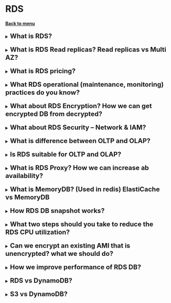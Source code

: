 <h1> RDS </h1>
<h4> 

[Back to menu](..%2F..%2FMenu.md)

</h4>

[//]: # (What is RDS?)

<details>
    <summary>
        <b><big><big>
            What is RDS?
        </big></big></b>
    </summary>

RDS stands for Relational Database Service. (Relational Database Service)

**This is a managed database service for databases using SQL as the query language.**

This allows you to create databases in the cloud that are managed by AWS.
Supported languages include:
-Postgres
- MySQL
  -MariaDB
  -Oracle
- Micr. SQL Server
- Aurora (AWS proprietary database)

**Advantage of using RDS over deploying a database on EC2**
- RDS is a managed service
- Automatic change promotion, patch deployment
- Continuous backup and restore with specific timestamp
- Dashboards
- Read replicas to improve read performance
- Multi-AZ setup for disaster recovery (disaster recovery)
- Possibility of scaling (vertical and horizontal)
- Storage with EBS support (gp2 or io1)
- **BUT you cannot connect to your instances via SSH** (Although I did it with MYSQL)

**RDS Backups**
- Daily full database backup (during maintenance period)
- Transaction logs are backed up by RDS every 5 minutes.
- => possibility of recovery at any point in time
  (from oldest backup to 5 minutes ago)
- Shelf life 7 days (can be increased to 35 days)
- **can create DB Snapshots:**
  - Launched manually by the user
  - Save backup for as long as you want

**Automatic storage scaling**
- Helps to increase the storage capacity of your RDS DB instance. Dynamically
- When RDS detects that you are running out of free database
  storage, scales automatically
- Avoid manually scaling database storage.
- You need to set the maximum storage threshold (maximum limit for DB storage)
- Automatically change storage if:
  - Free storage is less than 10% of allocated storage.
  - Storage shortage lasts for at least 5 minutes.
  - 6 hours since last change
  - Useful for applications with unpredictable workloads
  - Supports all RDS database engines (MariaDB, MySQL, PostgreSQL, SQL Server, Oracle)
</details>
<br>

[//]: # (What is RDS Read replicas? Read replicas vs Multi AZ vs Multi-Region deployments?)

<details>
    <summary>
        <b><big><big>
            What is RDS Read replicas? Read replicas vs Multi AZ?
        </big></big></b>
    </summary>

Amazon RDS Read Replicas provide enhanced performance and durability 
for Amazon RDS database (DB) instances. 
They make it easy to elastically scale out beyond the capacity 
constraints of a single DB instance for **read-heavy database workloads**. 

You can create one or more replicas 
of a given source DB Instance and serve high-volume application
read traffic from multiple copies of your data

![img](https://d1.awsstatic.com/asset-repository/read-replicas-scaling-disaster-recovery.3b8da7093daeb1e87426225caf49e32efe7ae01a.png)

Read replicas vs Multi AZ vs Multi-Region deployments

Multi-AZ deployments
  - **Main purpose is high availability**

Multi-Region deployments
  - **Main purpose is disaster recovery and local performance**

Read replicas
  - **Main purpose is scalability**

https://aws.amazon.com/rds/features/read-replicas/?nc1=h_ls

</details>
<br>

[//]: # (What is RDS pricing?)

<details>
    <summary>
        <b><big><big>
            What is RDS pricing?
        </big></big></b>
    </summary>

Amazon charges for RDS hours
For its memory and allocated reserved memory

Also:
AWS **does not charge** for data that goes **within one region**
(for example, there is no charge between us-west-1a and us-west-1b)

If **data goes to different regions, AWS will charge a fee**
(for example between us-west-1a and us-east-1b)

</details>
<br>

[//]: # (What RDS operational [maintenance, monitoring] practices do you know?)

<details>
    <summary>
        <b><big><big>
            What RDS operational (maintenance, monitoring) practices do you know?
        </big></big></b>
    </summary>

Amazon describes the following use cases:
- Advertising technologies (clickstreams, user events and user profiles)
- Games (leader lists, player data stores and game states).
- Retail (online shopping carts, reservation tracking and customer profiles)
- Banking and finance (event-based transaction processing,
  fraud detection and altered data collection).
- Media and entertainment (digital rights management, user storage
  data and metadata repositories).
- Software as a service (SaaS) - content metadata repositories,
  metadata caches and relationship graph data stores.

</details>
<br>

[//]: # (What about RDS Encryption? How we can get encrypted DB from decrypted?)

<details>
    <summary>
        <b><big><big>
            What about RDS Encryption? How we can get encrypted DB from decrypted?
        </big></big></b>
    </summary>

**RDS encryption:**
- Encryption at rest
- Ability to encrypt master and read replicas using AWS KMS - AES-256 encryption.
- Encryption must be defined at startup time. (When creating, 
choose whether to encrypt or not)
- If the master is not encrypted, read replicas cannot be encrypted.
- Transparent Data Encryption TDE is available for Oracle and SQL Server.
  (This is a special encryption method for Microsoft products)

**In-flight encryption**
- SSL certificates for RDS data encryption during flight
- Provide SSL options with a trusted certificate when connecting to the database.
- To force the use of SSL:
  - PostgreSQL: rds.force_ssl=1 in AWS RDS console (parameter groups).
  - MySQL: inside the database:
    GRANT USAGE ON *.* TO 'mysqluser'@'%' REQUIRE SSL;

**RDS encryption operations**
- Encryption of RDS backups
- Snapshots of unencrypted RDS databases are not encrypted.
- Snapshots of encrypted RDS databases are encrypted
- Can copy a snapshot to an encrypted one

**To encrypt an unencrypted RDS database:**
- Create a snapshot of an unencrypted database.
- Copy the photo and enable encryption for the photo.
- Restore database from encrypted snapshot
- Transferring applications to a new database and deleting the old database.

</details>
<br>

[//]: # (What about RDS Security – Network & IAM?)

<details>
    <summary>
        <b><big><big>
            What about RDS Security – Network & IAM?
        </big></big></b>
    </summary>

**Network Security**
- RDS databases are typically deployed on a private subnet rather than a public subnet.
- RDS security works through the use of **security groups**
  (same concept as for EC2 instances) -
  controls which IP/security group can communicate with RDS

**Access Control**
- IAM policies help control who can manage AWS RDS (via the RDS API).
- You can use your traditional username and password to log into the database.
- IAM based authentication can be used to login to RDS MySQL and PostgreSQL.

**RDS - IAM authentication**
- IAM database authentication works with MySQL and PostgreSQL
- You don't need a password, just an authentication token obtained through IAM and RDS API calls
- The authentication token expires after 15 minutes.

**Advantages**
- Network input/output must be encrypted using SSL.
- IAM for centralized user management instead of database
- Can use IAM roles and EC2 instance. profiles for easy integration

</details>
<br>

[//]: # (What is difference between OLTP and OLAP?)

<details>
    <summary>
        <b><big><big>
            What is difference between OLTP and OLAP?
        </big></big></b>
    </summary>

OLTP - Online Transaction Processing - processes data from
  transactions in ral-time

OLAP - Online Analytics Processing - process queries to analuze 
  historical data

</details>
<br>

[//]: # (Is RDS suitable for OLTP and OLAP?)

<details>
    <summary>
        <b><big><big>
            Is RDS suitable for OLTP and OLAP?
        </big></big></b>
    </summary>

Yes for OLTP (because of transactions processing)

No for OLAP (there are another services for processing data analysis (RedShift))

</details>
<br>

[//]: # (What is RDS Proxy? How we can increase ab availability?)

<details>
    <summary>
        <b><big><big>
            What is RDS Proxy? How we can increase ab availability?
        </big></big></b>
    </summary>

RDS Proxy have these pluses: 
- Serverless and scales automatically database connections
- Preserves app connections during failover
- Detects fail-over and routes requests
- Deployable over Multu-AZ

</details>
<br>

[//]: # (What is MemoryDB?)

<details>
    <summary>
        <b><big><big>
            What is MemoryDB? (Used in redis) ElastiCache vs MemoryDB
        </big></big></b>
    </summary>

1. In-Memory Database
2. Use cases - online gaming with millions users
3. MemoryDB vs ElastiCashe
  MemoryDB store whole dataset in memory without database
  ElastiCache is an in-memory cache for DBs
  
</details>
<br>

[//]: # (How RDS DB snapshot works?)

<details>
    <summary>
        <b><big><big>
            How RDS DB snapshot works?
        </big></big></b>
    </summary>

1. User initiated
2. Point-in-time snapshot
3. no retention period
4. used to back up your DB instance to a known state and restore
   to that specific state at any time

</details>
<br>

[//]: # (What two steps should you take to reduce the RDS CPU utilization?)

<details>
    <summary>
        <b><big><big>
            What two steps should you take to reduce the RDS CPU utilization?
        </big></big></b>
    </summary>

1. Create an ElastiCache cluster and use this to cache your most
   frequently read blog posts.
2. Create multiple RDS read replicas and point multiple EC2 
   instances to these read replicas, thereby spreading the load.

Amazon ElastiCache improves the performance of web applications 
  by allowing you to retrieve information from a fast,
  managed, in-memory system, instead of relying entirely on slower 
  disk-based databases.

Amazon RDS Read Replicas make it easy to elastically scale out beyond 
  the capacity constraints of a single DB instance for read-heavy 
  database workloads.

</details>
<br>

[//]: # (Can we encrypt an existing AMI that is unencrypted? what we should do?)

<details>
    <summary>
        <b><big><big>
            Can we encrypt an existing AMI that is unencrypted? what we should do?
        </big></big></b>
    </summary>

You cannot add encryption to an existing AMI. 
Instead, you will need to create a copy and specify that the copy has encryption enabled.

</details>
<br>

[//]: # (How we improve performance of RDS db?)

<details>
    <summary>
        <b><big><big>
            How we improve performance of RDS DB?
        </big></big></b>
    </summary>

- ElastiCache for **Memcached** can be used to improve read performance of databases;
but it does not have the ability to sort and rank query results.
- ElastiCache for **Redis** can be used to improve read performance of databases, 
and it also has the ability to sort and rank query results.
- Add a read replica to improve performance for read queries.
(A read replica will improve performance for read-only queries
to an RDS database.)

</details>
<br>

[//]: # (RDS vs DynamoDB?)

<details>
    <summary>
        <b><big><big>
            RDS vs DynamoDB?
        </big></big></b>
    </summary>

RDS is relative db like MySQL, postgresSQl
  - not so high scalability as DynamoDB
  - Amazon RDS provides a cost-effective way to manage relational databases in the cloud

DynamoDB is a key-value and document database 
that delivers single-digit millisecond performance at any scale.
  - features flexibility, scalability, and performance.
  - offers high availability out of the box with no need for setup or configuration.
  - automatically replicates your data across multiple Availability Zones

https://cloudacademy.com/blog/amazon-rds-vs-dynamodb-12-differences/

</details>
<br>

[//]: # (S3 vs DynamoDB?)

<details>
    <summary>
        <b><big><big>
            S3 vs DynamoDB?
        </big></big></b>
    </summary>

S3 is a storage solution suitable for images, 
documents, and other files or objects that can be accessed 
by multiple users and services.

DynamoDB is a NoSQL database and not a 
suitable place to store images and text documents.

</details>
<br>